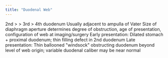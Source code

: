 ```yaml
---
title: "Duodenal Web"
---
```

2nd &gt; &gt; 3rd &gt; 4th duodenum
Usually adjacent to ampulla of Vater
Size of diaphragm aperture determines degree of obstruction, age of presentation, configuration of web at imaging/surgery
Early presentation: Dilated stomach + proximal duodenum; thin filling defect in 2nd duodenum
Late presentation: Thin ballooned &quot;windsock&quot; obstructing duodenum beyond level of web origin; variable duodenal caliber may be near normal

